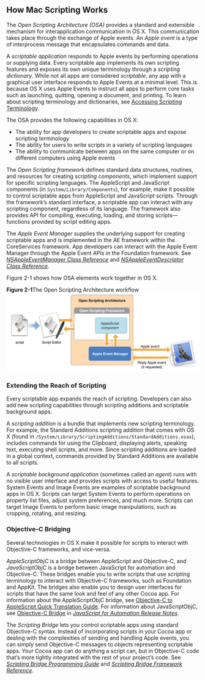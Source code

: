 ## How Mac Scripting Works

The *Open Scripting Architecture (OSA)* provides a standard and extensible mechanism for interapplication communication in OS X. This communication takes place through the exchange of Apple events. An *Apple event* is a type of interprocess message that encapsulates commands and data.

A *scriptable application* responds to Apple events by performing operations or supplying data. Every scriptable app implements its own scripting features and exposes its own unique terminology through a *scripting dictionary*. While not all apps are considered *scriptable*, any app with a graphical user interface responds to Apple Events at a minimal level. This is because OS X uses Apple Events to instruct all apps to perform core tasks such as launching, quitting, opening a document, and printing. To learn about scripting terminology and dictionaries, see [Accessing Scripting Terminology](AboutScriptingTerminology.md#//apple_ref/doc/uid/TP40016239-CH9-SW1).

The OSA provides the following capabilities in OS X:

* The ability for app developers to create scriptable apps and expose scripting terminology
* The ability for users to write scripts in a variety of scripting languages
* The ability to communicate between apps on the same computer or on different computers using Apple events

The *Open Scripting framework* defines standard data structures, routines, and resources for creating *scripting components*, which implement support for specific scripting languages. The AppleScript and JavaScript components (in `System/Library/Components`), for example, make it possible to control scriptable apps from AppleScript and JavaScript scripts. Through the framework’s standard interface, a scriptable app can interact with any scripting component, regardless of its language. The framework also provides API for compiling, executing, loading, and storing scripts—functions provided by script editing apps.

The *Apple Event Manager* supplies the underlying support for creating scriptable apps and is implemented in the AE framework within the CoreServices framework. App developers can interact with the Apple Event Manager through the Apple Event APIs in the Foundation framework. See *[NSAppleEventManager Class Reference](https://developer.apple.com/documentation/foundation/nsappleeventmanager)* and *[NSAppleEventDescriptor Class Reference](https://developer.apple.com/documentation/foundation/nsappleeventdescriptor)*.

Figure 2-1 shows how OSA elements work together in OS X.

**Figure 2-1**The Open Scripting Architecture workflow
![image: ../Art/execute_script_2x.png](Art/execute_script_2x.png)

### Extending the Reach of Scripting

Every scriptable app expands the reach of scripting. Developers can also add new scripting capabilities through scripting additions and scriptable background apps.

A *scripting addition* is a bundle that implements new scripting terminology. For example, the Standard Additions scripting addition that comes with OS X (found in `/System/Library/ScriptingAdditions/StandardAdditions.osax`), includes commands for using the Clipboard, displaying alerts, speaking text, executing shell scripts, and more. Since scripting additions are loaded in a global context, commands provided by Standard Additions are available to all scripts.

A *scriptable background application* (sometimes called an *agent*) runs with no visible user interface and provides scripts with access to useful features. System Events and Image Events are examples of scriptable background apps in OS X. Scripts can target System Events to perform operations on property list files, adjust system preferences, and much more. Scripts can target Image Events to perform basic image manipulations, such as cropping, rotating, and resizing.

### Objective-C Bridging

Several technologies in OS X make it possible for scripts to interact with Objective-C frameworks, and vice-versa.

*AppleScriptObjC* is a bridge between AppleScript and Objective-C, and *JavaScriptObjC* is a bridge between JavaScript for automation and Objective-C. These bridges enable you to write scripts that use scripting terminology to interact with Objective-C frameworks, such as Foundation and AppKit. The bridges also enable you to design user interfaces for scripts that have the same look and feel of any other Cocoa app. For information about the AppleScriptObjC bridge, see [Objective-C to AppleScript Quick Translation Guide](AppendixA-AppleScriptObjCQuickTranslationGuide.md#//apple_ref/doc/uid/TP40016239-CH79-SW1). For information about JavaScriptObjC, see [Objective-C Bridge](../../../../releasenotes/InterapplicationCommunication/RN-JavaScriptForAutomation/Articles/OSX10-10.html#//apple_ref/doc/uid/TP40014508-CH109-SW17) in *[JavaScript for Automation Release Notes](../../../../releasenotes/InterapplicationCommunication/RN-JavaScriptForAutomation/Articles/Introduction.html#//apple_ref/doc/uid/TP40014508)*.

The *Scripting Bridge* lets you control scriptable apps using standard Objective-C syntax. Instead of incorporating scripts in your Cocoa app or dealing with the complexities of sending and handling Apple events, you can simply send Objective-C messages to objects representing scriptable apps. Your Cocoa app can do anything a script can, but in Objective-C code that’s more tightly integrated with the rest of your project’s code. See *[Scripting Bridge Programming Guide](../../../Cocoa/Conceptual/ScriptingBridgeConcepts/Introduction/Introduction.html#//apple_ref/doc/uid/TP40006104)* and *[Scripting Bridge Framework Reference](https://developer.apple.com/documentation/scriptingbridge)*.
